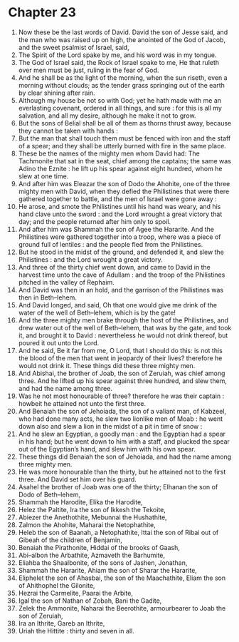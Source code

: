 # Chapter 23

1. Now these be the last words of David. David the son of Jesse said, and the man who was raised up on high, the anointed of the God of Jacob, and the sweet psalmist of Israel, said,
2. The Spirit of the Lord spake by me, and his word was in my tongue.
3. The God of Israel said, the Rock of Israel spake to me, He that ruleth over men must be just, ruling in the fear of God.
4. And he shall be as the light of the morning, when the sun riseth, even a morning without clouds; as the tender grass springing out of the earth by clear shining after rain.
5. Although my house be not so with God; yet he hath made with me an everlasting covenant, ordered in all things, and sure : for this is all my salvation, and all my desire, although he make it not to grow.
6. But the sons of Belial shall be all of them as thorns thrust away, because they cannot be taken with hands :
7. But the man that shall touch them must be fenced with iron and the staff of a spear; and they shall be utterly burned with fire in the same place.
8. These be the names of the mighty men whom David had: The Tachmonite that sat in the seat, chief among the captains; the same was Adino the Eznite : he lift up his spear against eight hundred, whom he slew at one time.
9. And after him was Eleazar the son of Dodo the Ahohite, one of the three mighty men with David, when they defied the Philistines that were there gathered together to battle, and the men of Israel were gone away :
10. He arose, and smote the Philistines until his hand was weary, and his hand clave unto the sword : and the Lord wrought a great victory that day; and the people returned after him only to spoil.
11. And after him was Shammah the son of Agee the Hararite. And the Philistines were gathered together into a troop, where was a piece of ground full of lentiles : and the people fled from the Philistines.
12. But he stood in the midst of the ground, and defended it, and slew the Philistines : and the Lord wrought a great victory.
13. And three of the thirty chief went down, and came to David in the harvest time unto the cave of Adullam : and the troop of the Philistines pitched in the valley of Rephaim.
14. And David was then in an hold, and the garrison of the Philistines was then in Beth–lehem.
15. And David longed, and said, Oh that one would give me drink of the water of the well of Beth–lehem, which is by the gate!
16. And the three mighty men brake through the host of the Philistines, and drew water out of the well of Beth–lehem, that was by the gate, and took it, and brought it to David : nevertheless he would not drink thereof, but poured it out unto the Lord.
17. And he said, Be it far from me, O Lord, that I should do this: is not this the blood of the men that went in jeopardy of their lives? therefore he would not drink it. These things did these three mighty men.
18. And Abishai, the brother of Joab, the son of Zeruiah, was chief among three. And he lifted up his spear against three hundred, and slew them, and had the name among three.
19. Was he not most honourable of three? therefore he was their captain : howbeit he attained not unto the first three.
20. And Benaiah the son of Jehoiada, the son of a valiant man, of Kabzeel, who had done many acts, he slew two lionlike men of Moab : he went down also and slew a lion in the midst of a pit in time of snow :
21. And he slew an Egyptian, a goodly man : and the Egyptian had a spear in his hand; but he went down to him with a staff, and plucked the spear out of the Egyptian’s hand, and slew him with his own spear.
22. These things did Benaiah the son of Jehoiada, and had the name among three mighty men.
23. He was more honourable than the thirty, but he attained not to the first three. And David set him over his guard.
24. Asahel the brother of Joab was one of the thirty; Elhanan the son of Dodo of Beth–lehem,
25. Shammah the Harodite, Elika the Harodite,
26. Helez the Paltite, Ira the son of Ikkesh the Tekoite,
27. Abiezer the Anethothite, Mebunnai the Hushathite,
28. Zalmon the Ahohite, Maharai the Netophathite,
29. Heleb the son of Baanah, a Netophathite, Ittai the son of Ribai out of Gibeah of the children of Benjamin,
30. Benaiah the Pirathonite, Hiddai of the brooks of Gaash,
31. Abi–albon the Arbathite, Azmaveth the Barhumite,
32. Eliahba the Shaalbonite, of the sons of Jashen, Jonathan,
33. Shammah the Hararite, Ahiam the son of Sharar the Hararite,
34. Eliphelet the son of Ahasbai, the son of the Maachathite, Eliam the son of Ahithophel the Gilonite,
35. Hezrai the Carmelite, Paarai the Arbite,
36. Igal the son of Nathan of Zobah, Bani the Gadite,
37. Zelek the Ammonite, Naharai the Beerothite, armourbearer to Joab the son of Zeruiah,
38. Ira an Ithrite, Gareb an Ithrite,
39. Uriah the Hittite : thirty and seven in all.

